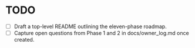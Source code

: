 # TODO

- [ ] Draft a top-level README outlining the eleven-phase roadmap.
- [ ] Capture open questions from Phase 1 and 2 in docs/owner_log.md once created.
